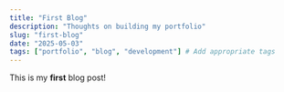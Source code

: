 ```yaml
---
title: "First Blog"
description: "Thoughts on building my portfolio"
slug: "first-blog"
date: "2025-05-03"
tags: ["portfolio", "blog", "development"] # Add appropriate tags
---
```


This is my **first** blog post!
